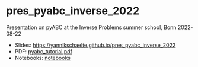 # pres_pyabc_inverse_2022
Presentation on pyABC at the Inverse Problems summer school, Bonn 2022-08-22

* Slides: https://yannikschaelte.github.io/pres_pyabc_inverse_2022
* PDF: [pyabc_tutorial.pdf](pyabc_tutorial.pdf)
* Notebooks: [notebooks](notebooks)

